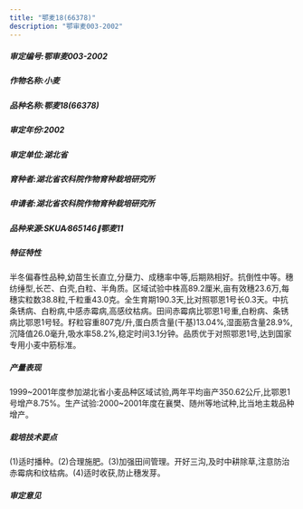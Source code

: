 ```yaml
---
title: "鄂麦18(66378)"
description: "鄂审麦003-2002"
---
```

##### 审定编号:鄂审麦003-2002

##### 作物名称:小麦

##### 品种名称:鄂麦18(66378)

##### 审定年份:2002

##### 审定单位:湖北省

##### 育种者:湖北省农科院作物育种栽培研究所

##### 申请者:湖北省农科院作物育种栽培研究所

##### 品种来源:SKUA∕865146∥鄂麦11

##### 特征特性
半冬偏春性品种,幼苗生长直立,分蘖力、成穗率中等,后期熟相好。抗倒性中等。穗纺缍型,长芒、白壳,白粒、半角质。区域试验中株高89.2厘米,亩有效穗23.6万,每穗实粒数38.8粒,千粒重43.0克。全生育期190.3天,比对照鄂恩1号长0.3天。中抗条锈病、白粉病,中感赤霉病,高感纹枯病。田间赤霉病比鄂恩1号重,白粉病、条锈病比鄂恩1号轻。籽粒容重807克/升,蛋白质含量(干基)13.04%,湿面筋含量28.9%,沉降值26.0毫升,吸水率58.2%,稳定时间3.1分钟。品质优于对照鄂恩1号,达到国家专用小麦中筋标准。

##### 产量表现
1999~2001年度参加湖北省小麦品种区域试验,两年平均亩产350.62公斤,比鄂恩1号增产8.75%。生产试验:2000~2001年度在襄樊、随州等地试种,比当地主栽品种增产。

##### 栽培技术要点
(1)适时播种。(2)合理施肥。(3)加强田间管理。开好三沟,及时中耕除草,注意防治赤霉病和纹枯病。(4)适时收获,防止穗发芽。

##### 审定意见

